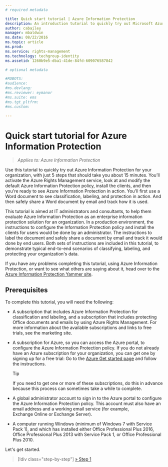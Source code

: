 ```yaml
---
# required metadata

title: Quick start tutorial | Azure Information Protection
description: An introduction tutorial to quickly try out Microsoft Azure Information Protection for your organization with just 3 steps that should take you about 15 minutes.
author: cabailey
manager: mbaldwin
ms.date: 08/22/2016
ms.topic: article
ms.prod:
ms.service: rights-management
ms.technology: techgroup-identity
ms.assetid: 1260b9e5-dba1-41de-84fd-609076587842

# optional metadata

#ROBOTS:
#audience:
#ms.devlang:
#ms.reviewer: eymanor
#ms.suite: ems
#ms.tgt_pltfrm:
#ms.custom:

---
```


# Quick start tutorial for Azure Information Protection 

>*Applies to: Azure Information Protection*

Use this tutorial to quickly try out Azure Information Protection for your organization, with just 5 steps that should take you about 15 minutes. You’ll activate the Azure Rights Management service, look at and modify the default Azure Information Protection policy, install the clients, and then you're ready to see Azure Information Protection in action. You'll first use a Word document to see classification, labeling, and protection in action. And then safely share a Word document by email and track how it is used.

This tutorial is aimed at IT administrators and consultants, to help them evaluate Azure Information Protection as an enterprise information protection solution for an organization. In a production environment, the instructions to configure the Information Protection policy and install the clients for users would be done by an administrator. The instructions to label the document and safely share a document by email and track it would done by end users. Both sets of instructions are included in this tutorial, to demonstrate typical end-to-end scenarios of classifying, labeling, and protecting your organization's data. 

If you have any problems completing this tutorial, using Azure Information Protection, or want to see what others are saying about it, head over to the [Azure Information Protection Yammer site](https://www.yammer.com/askipteam/#/threads/inGroup?type=in_group&feedId=8652489&view=all).

## Prerequisites 
To complete this tutorial, you will need the following:

- A subscription that includes Azure Information Protection for classification and labeling, and a subscription that includes protecting Office documents and emails by using Azure Rights Management. For more information about the available subscriptions and links to free trials, see the marketing site.

- A subscription for Azure, so you can access the Azure portal, to configure the Azure Information Protection policy. If you do not already have an Azure subscription for your organization, you can get one by signing up for a free trial: Go to the [Azure Get started page](https://account.windowsazure.com/organization) and follow the instructions.

  > [!TIP] 
  > If you need to get one or more of these subscriptions, do this in advance because this process can sometimes take a while to complete.

- A global administrator account to sign in to the Azure portal to configure the Azure Information Protection policy. This account must also have an email address and a working email service (for example, Exchange Online or Exchange Server).

- A computer running Windows (minimum of Windows 7 with Service Pack 1), and which has installed either Office Professional Plus 2016, Office Professional Plus 2013 with Service Pack 1, or Office Professional Plus 2010. 

Let's get started.

>[!div class="step-by-step"]
[&#187; Step 1](infoprotect-tutorial-step1.md)


